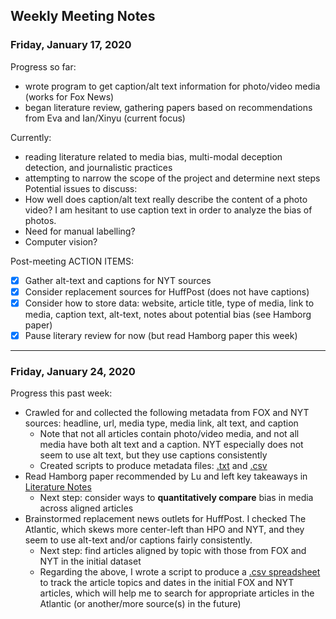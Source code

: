 ## Weekly Meeting Notes

### Friday, January 17, 2020

Progress so far:
- wrote program to get caption/alt text information for photo/video media (works for Fox News)
- began literature review, gathering papers based on recommendations from Eva and Ian/Xinyu (current focus)

Currently:
- reading literature related to media bias, multi-modal deception detection, and journalistic practices
- attempting to narrow the scope of the project and determine next steps
Potential issues to discuss:
- How well does caption/alt text really describe the content of a photo video? I am hesitant to use caption text in order to analyze the bias of photos.
- Need for manual labelling?
- Computer vision?

Post-meeting ACTION ITEMS:
- [x] Gather alt-text and captions for NYT sources
- [x] Consider replacement sources for HuffPost (does not have captions)
- [x] Consider how to store data: website, article title, type of media, link to media, caption text, alt-text, notes about potential bias (see Hamborg paper)
- [x] Pause literary review for now (but read Hamborg paper this week)

---

### Friday, January 24, 2020

Progress this past week:
- Crawled for and collected the following metadata from FOX and NYT sources: headline, url, media type, media link, alt text, and caption
    - Note that not all articles contain photo/video media, and not all media have both alt text and a caption. NYT especially does not seem to use alt text, but they use captions consistently
    - Created scripts to produce metadata files: [.txt](../Data/processed_data/metadata.txt) and [.csv](../Data/processed_data/metadata.csv)
- Read Hamborg paper recommended by Lu and left key takeaways in [Literature Notes](../Literature/README.md)
    - Next step: consider ways to **quantitatively compare** bias in media across aligned articles
- Brainstormed replacement news outlets for HuffPost. I checked The Atlantic, which skews more center-left than HPO and NYT, and they seem to use alt-text and/or captions fairly consistently.
    - Next step: find articles aligned by topic with those from FOX and NYT in the initial dataset
    - Regarding the above, I wrote a script to produce a [.csv spreadsheet](../Data/processed_data/article_topics_edited.csv) to track the article topics and dates in the initial FOX and NYT articles, which will help me to search for appropriate articles in the Atlantic (or another/more source(s) in the future)
